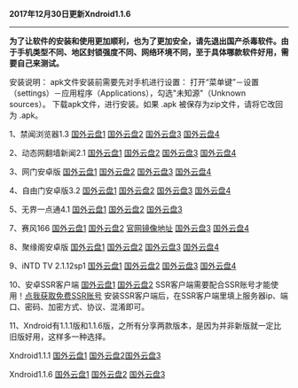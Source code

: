 **2017年12月30日更新Xndroid1.1.6**

***

**为了让软件的安装和使用更加顺利，也为了更加安全，请先退出国产杀毒软件。由于手机类型不同、地区封锁强度不同、网络环境不同，至于具体哪款软件好用，需要自己来测试。**

安装说明：
apk文件安装前需要先对手机进行设置： 打开“菜单键”－设置（settings）－应用程序（Applications），勾选"未知源"（Unknown sources）。
下载apk文件，进行安装。如果 .apk 被保存为zip文件，请将它改回为 .apk。

1、禁闻浏览器1.3 [国外云盘1](https://raw.githubusercontent.com/bannedbook/fanqiang/master/apk/JWBrowser.apk) [国外云盘2](https://nofile.io/f/pj2YnM0xuxg/JWBrowser.apk)  [国外云盘3](https://yadi.sk/d/2AljzwbD3Pru7i) [国外云盘4](http://45.32.141.248:8000/f/f4ba391432/?raw=1)

2、动态网翻墙新闻2.1 [国外云盘1](http://45.32.141.248:8000/f/60e72aa2ef/?raw=1) [国外云盘2](https://storage.googleapis.com/jwnews/dweb.apk)  [国外云盘3](https://nofile.io/f/20ws3oqkSqX/dweb.apk)  [国外云盘4](https://yadi.sk/d/k7-3YcQh3PruAq) 

3、网门安卓版 [国外云盘1](http://45.32.141.248:8000/f/7613b2e860/?raw=1) [国外云盘2](https://raw.githubusercontent.com/opipe/Up/master/Tools/oGate.apk) [国外云盘3](https://nofile.io/f/Puu4t3o57Wb/oGate.apk) [国外云盘4](https://yadi.sk/d/r6T64w7t3PruCd) 

4、自由门安卓版3.2  [国外云盘1](http://45.32.141.248:8000/f/9ba8557d44/?raw=1)
 [国外云盘2](https://git.io/fgma )  [国外云盘3](https://nofile.io/f/Vu6CEkQ6DOa/fgma.apk) [国外云盘4](https://yadi.sk/d/WMs0DsR63PruF8) 

5、无界一点通4.1  [国外云盘1](http://45.32.141.248:8000/f/b0ad70daaa/?raw=1) [国外云盘2](https://s3.amazonaws.com/693/um.apk) [国外云盘3](https://nofile.io/f/tRDNu5KttGo/um4.1.apk)  

7、赛风166  [国外云盘1](http://45.32.141.248:8000/f/b29fbf4541/?raw=1) [国外云盘2](https://s3.amazonaws.com/psiphon/web/mjr4-p23r-puwl/PsiphonAndroid.apk) [官网镜像地址](https://s3.amazonaws.com/psiphon/web/mjr4-p23r-puwl/zh/download.html) [国外云盘3](https://nofile.io/f/uHMKa56Ffpr/PsiphonAndroid.apk) [国外云盘4](https://yadi.sk/d/NYjNdUPL3PruLD) 

8、聚缘阁安卓版  [国外云盘1](http://45.32.141.248:8000/f/7613b2e860/?raw=1) [国外云盘2](https://github.com/hao369/a/raw/master/jygV2.2.2017082401.apk) [国外云盘3](https://nofile.io/f/ukUqExmKvA7/jygV2.2.2017082401.apk) [国外云盘4](https://yadi.sk/d/ukw1dWRN3PruMn) 

9、iNTD TV 2.1.12sp1  [国外云盘1](http://45.32.141.248:8000/f/174cca018b/?raw=1) [国外云盘2](https://github.com/bannedbook/fanqiang/raw/master/apk/iNTD_TV.apk) [国外云盘3](https://nofile.io/f/KyN0S4nH4py/iNTD_TV.apk) [国外云盘4](https://yadi.sk/d/bSqISDfH3PruPG)

10、安卓SSR客户端 [国外云盘1](https://github.com/shadowsocksr-backup/shadowsocksr-android/releases/download/3.4.0.8/shadowsocksr-release.apk) [国外云盘2](https://nofile.io/f/rvTJoj0h5GC/shadowsocksr-release.apk) SSR客户端需要配合SSR账号才能使用！[点我获取免费SSR账号](https://github.com/Alvin9999/new-pac/wiki/ss%E5%85%8D%E8%B4%B9%E8%B4%A6%E5%8F%B7) 安装SSR客户端后，在SSR客户端里填上服务器ip、端口、密码、加密方式、协议、混淆即可。

11、Xndroid有1.1.1版和1.1.6版，之所有分享两款版本，是因为并非新版就一定比旧版好用，这样多一种选择。

Xndroid1.1.1   [国外云盘1](http://45.32.141.248:8000/f/d6c8b8fae2/?raw=1)  [国外云盘2](https://github.com/XndroidDev/Xndroid/releases/download/1.1.1/app-release.apk)[国外云盘3](https://nofile.io/f/wvYnwPzugEc/Xndroid1.1.1.apk) 

Xndroid1.1.6  [国外云盘1](http://45.32.141.248:8000/f/baa0f2ba0d/?raw=1) [国外云盘2](https://github.com/XndroidDev/Xndroid/releases/download/1.1.6/app-release.apk)  [国外云盘3](https://nofile.io/f/j0WovMHgPwQ/app-release1.1.6.apk) 
